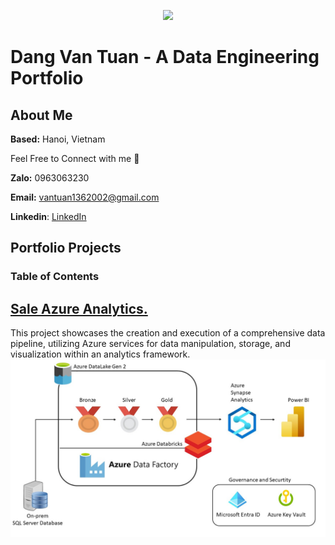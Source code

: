 <p align="center">
  <img src="https://github.com/lis-r-barreto/Data-Engineering/blob/main/data-engineering-cover.png" >
</p>


# Dang Van Tuan - A Data Engineering Portfolio
## About Me

**Based:** Hanoi, Vietnam

Feel Free to Connect with me 🤠

**Zalo:** 0963063230

**Email:** vantuan1362002@gmail.com

**Linkedin**: [LinkedIn](https://www.linkedin.com/in/mikezxc136/)
## Portfolio Projects


### Table of Contents

## [Sale Azure Analytics.](https://github.com/mikezxc136/sale-azure)
This project showcases the creation and execution of a comprehensive data pipeline, utilizing Azure services for data manipulation, storage, and visualization within an analytics framework.
![](./img/architecture.jpg)
